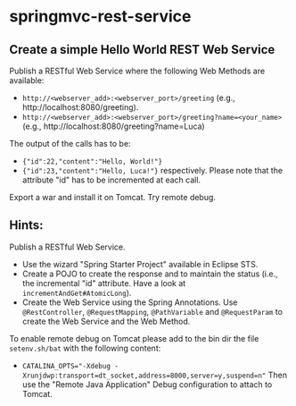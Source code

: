 # springmvc-rest-service
## Create a simple Hello World REST Web Service
Publish a RESTful Web Service where the following Web Methods are available:
* ```http://<webserver_add>:<webserver_port>/greeting``` (e.g., http://localhost:8080/greeting).
* ```http://<webserver_add>:<webserver_port>/greeting?name=<your_name>``` (e.g., http://localhost:8080/greeting?name=Luca)

The output of the calls has to be:

* ```{"id":22,"content":"Hello, World!"}```
* ```{"id":23,"content":"Hello, Luca!"}```
respectively. Please note that the attribute "id" has to be incremented at each call.

Export a war and install it on Tomcat. Try remote debug.

## Hints:
Publish a RESTful Web Service.
* Use the wizard "Spring Starter Project" available in Eclipse STS.
* Create a POJO to create the response and to maintain the status (i.e., the incremental "id" attribute. Have a look at ```incrementAndGet#AtomicLong```).
* Create the Web Service using the Spring Annotations. Use ```@RestController```, ```@RequestMapping```, ```@PathVariable``` and ```@RequestParam``` to create the Web Service and the Web Method.

To enable remote debug on Tomcat please add to the bin dir the file ```setenv.sh/bat``` with the following content:
* ```CATALINA_OPTS="-Xdebug -Xrunjdwp:transport=dt_socket,address=8000,server=y,suspend=n"```
Then use the "Remote Java Application" Debug configuration to attach to Tomcat.
